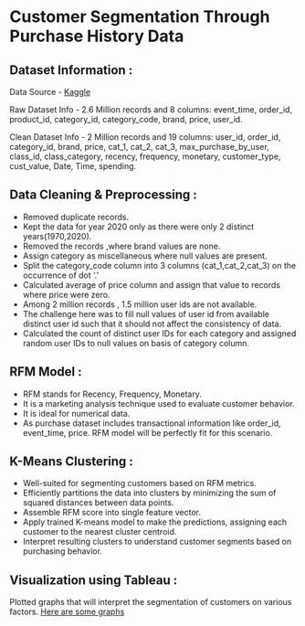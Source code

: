 # Customer Segmentation Through Purchase History Data

## Dataset Information : 
Data Source - [Kaggle](https://www.kaggle.com/datasets/mkechinov/ecommerce-purchase-history-from-electronics-store/data)

Raw Dataset Info - 2.6 Million records and 8 columns: event_time, order_id, product_id, category_id, category_code, brand, price, user_id.

Clean Dataset Info - 2 Million records and 19 columns: user_id,	order_id,	category_id,	brand,	price,	cat_1,	cat_2,	cat_3,	max_purchase_by_user,	class_id,	class_category,	recency,	frequency,	monetary,	customer_type,	cust_value,	Date,	Time,	spending.


## Data Cleaning & Preprocessing :
- Removed duplicate records.
- Kept the data for year 2020 only as there were only 2 distinct years(1970,2020).
- Removed the records ,where brand values are none.
- Assign category as miscellaneous where null values are present.
- Split the category_code column into 3 columns (cat_1,cat_2,cat_3) on the occurrence of dot ‘.’
- Calculated  average of price column and assign that value to records where price were zero.
- Among 2 million records , 1.5 million user ids are not available.
- The challenge here was to fill null values of user id from available distinct user id such that it should not affect the consistency of data.
- Calculated the count of distinct user IDs for each category and assigned random user IDs to null values on basis of category column.

## RFM Model :
- RFM stands for Recency, Frequency, Monetary.
- It is a marketing analysis technique used to evaluate customer behavior.
- It is ideal for numerical data.
- As purchase dataset includes transactional information like order_id, event_time, price. RFM model will be perfectly fit for this scenario.

## K-Means Clustering :
- Well-suited for segmenting customers based on RFM metrics.
- Efficiently partitions the data into clusters by minimizing the sum of squared distances between data points.
- Assemble RFM score into single feature vector.
- Apply trained K-means model to make the predictions, assigning each customer to the nearest cluster centroid.
- Interpret resulting clusters to understand customer segments based on purchasing behavior.


## Visualization using Tableau :
Plotted graphs that will interpret the segmentation of customers on various factors.
[Here are some graphs](https://public.tableau.com/app/profile/tejas.shinde6818/viz/CDAC-Project_17086852664780/CustomerSegmentationDashboard?publish=yes)

